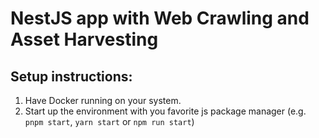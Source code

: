 # NestJS app with Web Crawling and Asset Harvesting

## Setup instructions:

1. Have Docker running on your system.
1. Start up the environment with you favorite js package manager (e.g. `pnpm start`, `yarn start` or `npm run start`)
